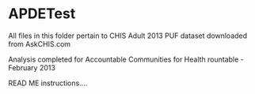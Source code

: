 # APDETest

All files in this folder pertain to CHIS Adult 2013 PUF dataset downloaded from AskCHIS.com

Analysis completed for Accountable Communities for Health rountable - February 2013

READ ME instructions....
